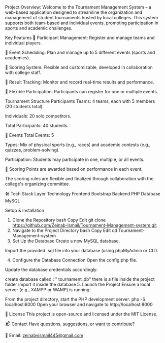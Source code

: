  Project Overview:
Welcome to the Tournament Management System – a web-based application designed to streamline the organization and management of student tournaments hosted by local colleges. This system supports both team-based and individual events, promoting participation in sports and academic challenges.

 Key Features
🔹 Participant Management: Register and manage teams and individual players.

🔹 Event Scheduling: Plan and manage up to 5 different events (sports and academics).

🔹 Scoring System: Flexible and customizable, developed in collaboration with college staff.

🔹 Result Tracking: Monitor and record real-time results and performance.

🔹 Flexible Participation: Participants can register for one or multiple events.

 Tournament Structure
 Participants
Teams: 4 teams, each with 5 members (20 students total).

Individuals: 20 solo competitors.

Total Participants: 40 students.

🏁 Events
Total Events: 5

Types: Mix of physical sports (e.g., races) and academic contests (e.g., quizzes, problem-solving).

Participation: Students may participate in one, multiple, or all events.

🏅 Scoring
Points are awarded based on performance in each event.

The scoring rules are flexible and finalized through collaboration with the college's organizing committee.

🛠️ Tech Stack
Layer	Technology
Frontend	Bootstrap
Backend	PHP
Database	MySQL

 Setup & Installation
1. Clone the Repository
bash
Copy
Edit
git clone https://github.com/Zeinab-Ismail/Tournament-Management-system.git
2. Navigate to the Project Directory
bash
Copy
Edit
cd Tournament-Management-system
3. Set Up the Database
Create a new MySQL database.

Import the provided .sql file into your database (using phpMyAdmin or CLI).

4. Configure the Database Connection
Open the config.php file.

Update the database credentials accordingly:

create database called : " tournament_db"
there is a file inside the project folder import it inside the database 
5. Launch the Project
Ensure a local server (e.g., XAMPP or WAMP) is running.

From the project directory, start the PHP development server:
php -S localhost:8000
Open your browser and navigate to http://localhost:8000

📄 License
This project is open-source and licensed under the MIT License.

📬 Contact
Have questions, suggestions, or want to contribute?

📧 Email: zeinabyismail445@gmail.com
